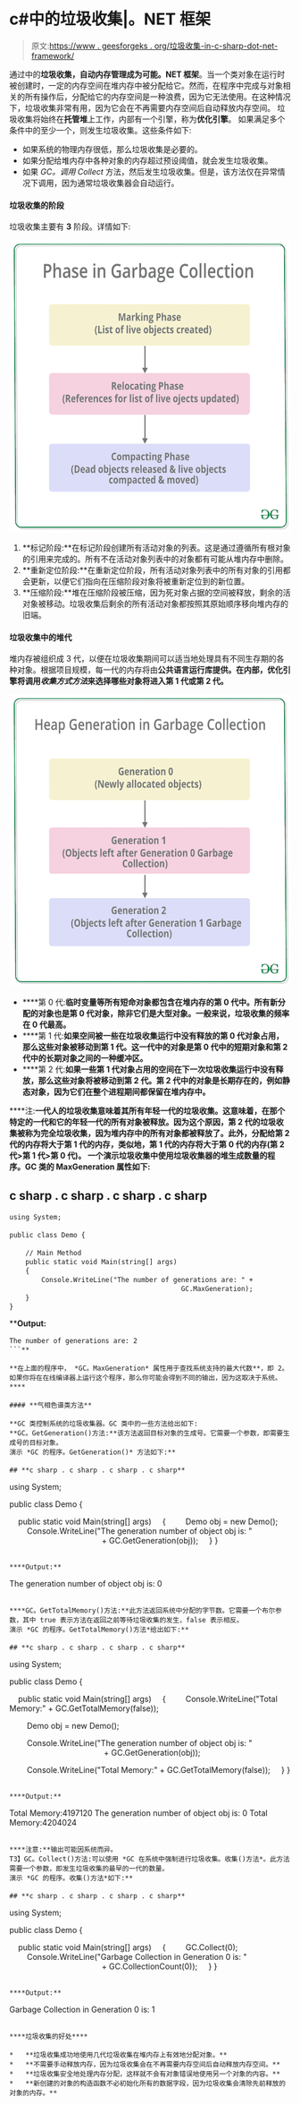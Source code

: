 # c#中的垃圾收集|。NET 框架

> 原文:[https://www . geesforgeks . org/垃圾收集-in-c-sharp-dot-net-framework/](https://www.geeksforgeeks.org/garbage-collection-in-c-sharp-dot-net-framework/)

通过中的**垃圾收集，自动内存管理成为可能。NET 框架**。当一个类对象在运行时被创建时，一定的内存空间在堆内存中被分配给它。然而，在程序中完成与对象相关的所有操作后，分配给它的内存空间是一种浪费，因为它无法使用。在这种情况下，垃圾收集非常有用，因为它会在不再需要内存空间后自动释放内存空间。
垃圾收集将始终在**托管堆**上工作，内部有一个引擎，称为**优化引擎**。
如果满足多个条件中的至少一个，则发生垃圾收集。这些条件如下:

*   如果系统的物理内存很低，那么垃圾收集是必要的。
*   如果分配给堆内存中各种对象的内存超过预设阈值，就会发生垃圾收集。
*   如果 *GC。调用 Collect* 方法，然后发生垃圾收集。但是，该方法仅在异常情况下调用，因为通常垃圾收集器会自动运行。

#### 垃圾收集的阶段

垃圾收集主要有 **3** 阶段。详情如下:

![](img/a7d2968ba9de0905f4383675fd9a7c76.png)

1.  **标记阶段:**在标记阶段创建所有活动对象的列表。这是通过遵循所有根对象的引用来完成的。所有不在活动对象列表中的对象都有可能从堆内存中删除。
2.  **重新定位阶段:**在重新定位阶段，所有活动对象列表中的所有对象的引用都会更新，以便它们指向在压缩阶段对象将被重新定位到的新位置。
3.  **压缩阶段:**堆在压缩阶段被压缩，因为死对象占据的空间被释放，剩余的活对象被移动。垃圾收集后剩余的所有活动对象都按照其原始顺序移向堆内存的旧端。

#### 垃圾收集中的堆代

堆内存被组织成 3 代，以便在垃圾收集期间可以适当地处理具有不同生存期的各种对象。根据项目规模，每一代的内存将由[](https://www.geeksforgeeks.org/common-language-runtime-clr-in-c-sharp/)**公共语言运行库提供。在内部，优化引擎将调用*收集方式方法*来选择哪些对象将进入第 1 代或第 2 代。** 

**![](img/7a16cccdb9949f77d4d32e6af7827541.png)**

*   ****第 0 代:**临时变量等所有短命对象都包含在堆内存的第 0 代中。所有新分配的对象也是第 0 代对象，除非它们是大型对象。一般来说，垃圾收集的频率在 0 代最高。**
*   ****第 1 代:**如果空间被一些在垃圾收集运行中没有释放的第 0 代对象占用，那么这些对象被移动到第 1 代。这一代中的对象是第 0 代中的短期对象和第 2 代中的长期对象之间的一种缓冲区。**
*   ****第 2 代:**如果一些第 1 代对象占用的空间在下一次垃圾收集运行中没有释放，那么这些对象将被移动到第 2 代。第 2 代中的对象是长期存在的，例如静态对象，因为它们在整个进程期间都保留在堆内存中。**

****注:**一代人的垃圾收集意味着其所有年轻一代的垃圾收集。这意味着，在那个特定的一代和它的年轻一代的所有对象被释放。因为这个原因，第 2 代的垃圾收集被称为完全垃圾收集，因为堆内存中的所有对象都被释放了。此外，分配给第 2 代的内存将大于第 1 代的内存，类似地，第 1 代的内存将大于第 0 代的内存(**第 2 代>第 1 代>第 0 代**)。
一个演示垃圾收集中使用垃圾收集器的堆生成数量的程序。GC 类的 MaxGeneration 属性如下:** 

## **c sharp . c sharp . c sharp . c sharp**

```
using System;

public class Demo {

    // Main Method
    public static void Main(string[] args)
    {
        Console.WriteLine("The number of generations are: " +
                                           GC.MaxGeneration);
    }
}
```

****Output:** 

```
The number of generations are: 2
```** 

**在上面的程序中， *GC。MaxGeneration* 属性用于查找系统支持的最大代数**，即 2。如果你将在在线编译器上运行这个程序，那么你可能会得到不同的输出，因为这取决于系统。**** 

#### **气相色谱类方法**

**GC 类控制系统的垃圾收集器。GC 类中的一些方法给出如下:
**GC。GetGeneration()方法:**该方法返回目标对象的生成号。它需要一个参数，即需要生成号的目标对象。
演示 *GC 的程序。GetGeneration()* 方法如下:** 

## **c sharp . c sharp . c sharp . c sharp**

```
using System;

public class Demo {

    public static void Main(string[] args)
    {
        Demo obj = new Demo();
        Console.WriteLine("The generation number of object obj is: "
                                          + GC.GetGeneration(obj));
    }
}
```

****Output:** 

```
The generation number of object obj is: 0
```** 

****GC。GetTotalMemory()方法:**此方法返回系统中分配的字节数。它需要一个布尔参数，其中 true 表示方法在返回之前等待垃圾收集的发生，false 表示相反。
演示 *GC 的程序。GetTotalMemory()方法*给出如下:** 

## **c sharp . c sharp . c sharp . c sharp**

```
using System;

public class Demo {

    public static void Main(string[] args)
    {
        Console.WriteLine("Total Memory:" + GC.GetTotalMemory(false));

        Demo obj = new Demo();

        Console.WriteLine("The generation number of object obj is: "
                                           + GC.GetGeneration(obj));

        Console.WriteLine("Total Memory:" + GC.GetTotalMemory(false));
    }
}
```

****Output:** 

```
Total Memory:4197120
The generation number of object obj is: 0
Total Memory:4204024
```** 

****注意:**输出可能因系统而异。
T3】GC。Collect()方法:可以使用 *GC 在系统中强制进行垃圾收集。收集()方法*。此方法需要一个参数，即发生垃圾收集的最早的一代的数量。
演示 *GC 的程序。收集()方法*如下:** 

## **c sharp . c sharp . c sharp . c sharp**

```
using System;

public class Demo {

    public static void Main(string[] args)
    {
        GC.Collect(0);
        Console.WriteLine("Garbage Collection in Generation 0 is: "
                                          + GC.CollectionCount(0));
    }
}
```

****Output:** 

```
Garbage Collection in Generation 0 is: 1
```** 

****垃圾收集的好处**** 

*   **垃圾收集成功地使用几代垃圾收集在堆内存上有效地分配对象。**
*   **不需要手动释放内存，因为垃圾收集会在不再需要内存空间后自动释放内存空间。**
*   **垃圾收集安全地处理内存分配，这样就不会有对象错误地使用另一个对象的内容。**
*   **新创建的对象的构造函数不必初始化所有的数据字段，因为垃圾收集会清除先前释放的对象的内存。**
